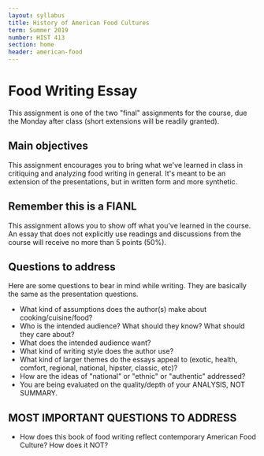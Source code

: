 ```yaml
---
layout: syllabus
title: History of American Food Cultures
term: Summer 2019
number: HIST 413
section: home
header: american-food
---
```

# Food Writing Essay
This assignment is one of the two "final" assignments for the course, due the Monday after class (short extensions will be readily granted).

## Main objectives
This assignment encourages you to bring what we've learned in class in critiquing and analyzing food writing in general. It's meant to be an extension of the presentations, but in written form and more synthetic.

## Remember this is a FIANL
This assignment allows you to show off what you've learned in the course. An essay that does not explicitly use readings and discussions from the course will receive no more than 5 points (50%).

## Questions to address
Here are some questions to bear in mind while writing. They are basically the same as the presentation questions.
- What kind of assumptions does the author(s) make about cooking/cuisine/food?
- Who is the intended audience? What should they know? What should they care about?
- What does the intended audience want?
- What kind of writing style does the author use?
- What kind of larger themes do the essays appeal to (exotic, health, comfort, regional, national, hipster, classic, etc)?
- How are the ideas of "national" or "ethnic" or "authentic" addressed?
- You are being evaluated on the quality/depth of your ANALYSIS, NOT SUMMARY.

## MOST IMPORTANT QUESTIONS TO ADDRESS
- How does this book of food writing reflect contemporary American Food Culture? How does it NOT?
